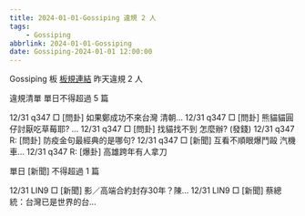 ```yaml
---
title: 2024-01-01-Gossiping 違規 2 人
tags:
    - Gossiping
abbrlink: 2024-01-01-Gossiping
date: Gossiping-2024-01-01 12:00:00
---
```

Gossiping 板 [板規連結](https://www.ptt.cc/bbs/Gossiping/M.1637425085.A.07D.html)
昨天違規 2 人
<!-- more -->

違規清單
單日不得超過 5 篇

12/31 q347 □ [問卦] 如果鄭成功不來台灣 清朝…
12/31 q347 □ [問卦] 熊貓貓圓仔討厭吃草莓耶? …
12/31 q347 □ [問卦] 找貓找不到 怎麼辦? (發錢)
12/31 q347 R: [問卦] 防疫金句最經典的是哪句?
12/31 q347 □ [新聞] 互看不順眼爆鬥毆 汽機車…
12/31 q347 R: [爆卦] 高雄跨年有人拿刀

單日 [新聞] 不得超過 1 篇

12/31 LIN9 □ [新聞] 影／高端合約封存30年？陳…
12/31 LIN9 □ [新聞] 蔡總統：台灣已是世界的台…
